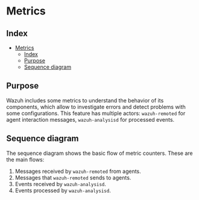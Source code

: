 <!---
Copyright (C) 2015, Wazuh Inc.
Created by Wazuh, Inc. <info@wazuh.com>.
This program is free software; you can redistribute it and/or modify it under the terms of GPLv2
-->

# Metrics

## Index

- [Metrics](#metrics)
  - [Index](#index)
  - [Purpose](#purpose)
  - [Sequence diagram](#sequence-diagram)

## Purpose

Wazuh includes some metrics to understand the behavior of its components, which allow to investigate errors and detect problems with some configurations. This feature has multiple actors: `wazuh-remoted` for agent interaction messages, `wazuh-analysisd` for processed events.

## Sequence diagram

The sequence diagram shows the basic flow of metric counters. These are the main flows:

1. Messages received by `wazuh-remoted` from agents.
2. Messages that `wazuh-remoted` sends to agents.
3. Events received by `wazuh-analysisd`.
4. Events processed by `wazuh-analysisd`.
